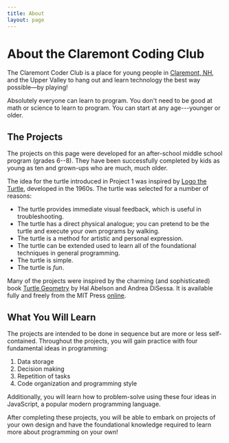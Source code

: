 ```yaml
---
title: About
layout: page
---
```


# About the Claremont Coding Club

The Claremont Coder Club is a place for young people in [Claremont, NH](https://www.claremontnh.com/),
and the Upper Valley to hang out and learn technology the best way possible&mdash;by playing!

Absolutely everyone can learn to program. You don't need to be good at math or science to learn to program. You can start at any age---younger or older.

## The Projects

The projects on this page were developed for an after-school middle school program (grades 6--8). They have been successfully completed by kids as young as ten and grown-ups who are much, much older.

The idea for the turtle introduced in Project 1 was inspired by [Logo the Turtle](https://en.wikipedia.org/wiki/Logo_(programming_language)), developed in the 1960s. The turtle was selected for a number of reasons:

* The turtle provides immediate visual feedback, which is useful in troubleshooting.
* The turtle has a direct physical analogue; you can pretend to be the turtle and execute your own programs by walking.
* The turtle is a method for artistic and personal expression.
* The turtle can be extended used to learn all of the foundational techniques in general programming.
* The turtle is simple.
* The turtle is *fun*.

Many of the projects were inspired by the charming (and sophisticated) book [Turtle Geometry](https://mitpress.mit.edu/9780262010634/) by Hal Abelson and Andrea DiSessa. It is available fully and freely from the MIT Press [online](https://direct.mit.edu/books/book/4663/Turtle-GeometryThe-Computer-as-a-Medium-for).

## What You Will Learn
The projects are intended to be done in sequence but are more or less self-contained. Throughout the projects, you will gain practice with four fundamental ideas in programming:

1. Data storage
2. Decision making
3. Repetition of tasks
4. Code organization and programming style

Additionally, you will learn how to problem-solve using these four ideas in JavaScript, a popular modern programming language.

After completing these projects, you will be able to embark on projects of your own design and have the foundational knowledge required to learn more about programming on your own!
